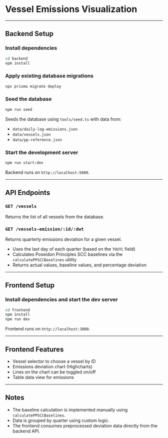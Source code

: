 # Vessel Emissions Visualization

---

## Backend Setup

### Install dependencies

```bash
cd backend
npm install
```

### Apply existing database migrations

```bash
npx prisma migrate deploy
```

### Seed the database

```bash
npm run seed
```

Seeds the database using `tools/seed.ts` with data from:
- `data/daily-log-emissions.json`
- `data/vessels.json`
- `data/pp-reference.json`

### Start the development server

```bash
npm run start:dev
```

Backend runs on `http://localhost:5000`.

---

## API Endpoints

### `GET /vessels`

Returns the list of all vessels from the database.

### `GET /vessels-emission/:id/:dwt`

Returns quarterly emissions deviation for a given vessel.

- Uses the last day of each quarter (based on the `TOUTC` field)
- Calculates Poseidon Principles SCC baselines via the `calculatePPSCCBaselines` utility
- Returns actual values, baseline values, and percentage deviation

---

## Frontend Setup

### Install dependencies and start the dev server

```bash
cd frontend
npm install
npm run dev
```

Frontend runs on `http://localhost:3000`.

---

## Frontend Features

- Vessel selector to choose a vessel by ID
- Emissions deviation chart (Highcharts)
- Lines on the chart can be toggled on/off
- Table data view for emissions

---

## Notes

- The baseline calculation is implemented manually using `calculatePPSCCBaselines`.
- Data is grouped by quarter using custom logic.
- The frontend consumes preprocessed deviation data directly from the backend API.
